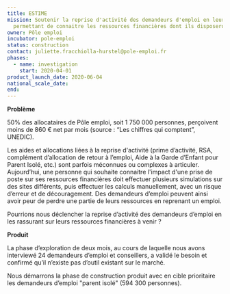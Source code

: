 ```yaml
---
title: ESTIME
mission: Soutenir la reprise d'activité des demandeurs d'emploi en leur
  permettant de connaitre les ressources financières dont ils disposeront 
owner: Pôle emploi
incubator: pole-emploi
status: construction
contact: juliette.fracchiolla-hurstel@pole-emploi.fr
phases:
  - name: investigation
    start: 2020-04-01
product_launch_date: 2020-06-04
national_scale_date: 
end: 
---
```

**Problème** 

50% des allocataires de Pôle emploi, soit 1 750 000 personnes, perçoivent moins de 860 € net par mois (source : “Les chiffres qui comptent”, UNEDIC). 

Les aides et allocations liées à la reprise d'activité (prime d’activité, RSA, complément d’allocation de retour à l’emploi, Aide à la Garde d’Enfant pour Parent Isolé, etc.) sont parfois méconnues ou complexes à articuler. Aujourd’hui, une personne qui souhaite connaitre l'impact d'une prise de poste sur ses ressources financières doit effectuer plusieurs simulations sur des sites différents, puis effectuer les calculs manuellement, avec un risque d’erreur et de découragement. Des demandeurs d’emploi peuvent ainsi avoir peur de perdre une partie de leurs ressources en reprenant un emploi. 

Pourrions nous déclencher la reprise d’activité des demandeurs d’emploi en les rassurant sur leurs ressources financières à venir ?

**Produit** 

La phase d’exploration de deux mois, au cours de laquelle nous avons interviewé 24 demandeurs d’emploi et conseillers, a validé le besoin et confirmé qu’il n’existe pas d’outil existant sur le marché. 

Nous démarrons la phase de construction produit avec en cible prioritaire les demandeurs d’emploi "parent isolé" (594 300 personnes).

